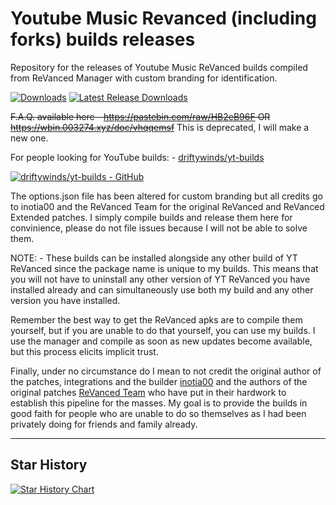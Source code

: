 # Youtube Music Revanced (including forks) builds releases
Repository for the releases of Youtube Music ReVanced builds compiled from ReVanced Manager with custom branding for identification.

[![Downloads](https://img.shields.io/github/downloads/driftywinds/YTM-builds/total?style=for-the-badge)](https://img.shields.io/github/downloads/driftywinds/YTM-builds/total?style=for-the-badge) [![Latest Release Downloads](https://img.shields.io/github/downloads/driftywinds/YTM-builds/latest/total?style=for-the-badge)](https://img.shields.io/github/downloads/driftywinds/YTM-builds/latest/total?style=for-the-badge) 

~~F.A.Q. available here - https://pastebin.com/raw/HB2eB96F OR https://wbin.003274.xyz/doc/vhqqemsf~~ This is deprecated, I will make a new one.

For people looking for YouTube builds: - [driftywinds/yt-builds](https://github.com/driftywinds/yt-builds)

[![driftywinds/yt-builds - GitHub](https://gh-card.dev/repos/driftywinds/yt-builds.svg)](https://github.com/driftywinds/yt-builds)

The options.json file has been altered for custom branding but all credits go to inotia00  and the ReVanced Team for the original ReVanced and ReVanced Extended patches. I simply compile builds and release them here for convinience, please do not file issues because I will not be able to solve them.

NOTE: - These builds can be installed alongside any other build of YT ReVanced since the package name is unique to my builds. This means that you will not have to uninstall any other version of YT ReVanced you have installed already and can simultaneously use both my build and any other version you have installed.

Remember the best way to get the ReVanced apks are to compile them yourself, but if you are unable to do that yourself, you can use my builds. I use the manager and compile as soon as new updates become available, but this process elicits implicit trust. 

Finally, under no circumstance do I mean to not credit the original author of the patches, integrations and the builder [inotia00](https://github.com/inotia00) and the authors of the original patches [ReVanced Team](https://github.com/ReVanced) who have put in their hardwork to establish this pipeline for the masses. My goal is to provide the builds in good faith for people who are unable to do so themselves as I had been privately doing for friends and family already.

---
## Star History

[![Star History Chart](https://api.star-history.com/svg?repos=driftywinds/ytm-builds&type=Date)](https://star-history.com/#driftywinds/ytm-builds&Date)
